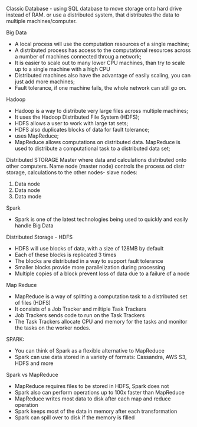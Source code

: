
Classic Database - using SQL database to move storage onto hard drive instead of RAM. or use a distributed system, that distributes the data to multiple machines/computer. 

Big Data
* A local process will use the computation resources of a single machine; 
* A distributed process has access to the computational resources across a number of machines connected throug a network;
* It is easier to scale out to many lower CPU machines, than try to scale up to a single machine with a high CPU
* Distributed machines also have the advantage of easily scaling, you can just add more machines;
* Fault tolerance, if one machine fails, the whole network can still go on.


Hadoop
* Hadoop is a way to distribute very large files across multiple machines;
* It uses the Hadoop Distributed File System (HDFS);
* HDFS allows a user to work with large tat sets;
* HDFS also duplicates blocks of data for fault tolerance;
* uses MapReduce;
* MapReduce allows computations on distributed data. MapReduce is used to distribute a computational task to a distributed data set; 

Distributed STORAGE
Master where data and calculations distributed onto other computers.
Name node (master node) controls the process od distr storage, calculations to the other nodes- slave nodes:
1. Data node
2. Data node
3. Data mode

Spark
* Spark is one of the latest technologies being used to quickly and easily handle Big Data

Distributed Storage - HDFS
* HDFS will use blocks of data, with a size of 128MB by default
* Each of these blocks is replicated 3 times
* The blocks are distributed in a way to support fault tolerance
* Smaller blocks provide more parallelization during processing
* Multiple copies of a block prevent loss of data due to a failure of a node

Map Reduce
* MapReduce is a way of splitting a computation task to a distributed set of files (HDFS)
* It consists of a Job Tracker and miltiple Task Trackers
* Job Trackers sends code to run on the Task Trackers
* The Task Trackers allocate CPU and memory for the tasks and monitor the tasks on the worker nodes. 

SPARK:
* You can think of Spark as a flexible alternative to MapReduce
* Spark can use data stored in a variety of formats: Cassandra, AWS S3, HDFS and more

 Spark vs MapReduce
 * MapReduce requires files to be stored in HDFS, Spark does not
 * Spark also can perform operations up to 100x faster than MapReduce
 * MapReduce writes most data to disk after each map and reduce operation
 * Spark keeps most of the data in memory after each transformation
 * Spark can spill over to disk if the memory is filled



